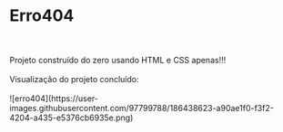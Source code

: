 # Erro404
<br/>
<br/>
Projeto construído do zero usando HTML e CSS apenas!!!
<br/>
<br/>
Visualização do projeto concluído:
<br/>
<br/>
![erro404](https://user-images.githubusercontent.com/97799788/186438623-a90ae1f0-f3f2-4204-a435-e5376cb6935e.png)
